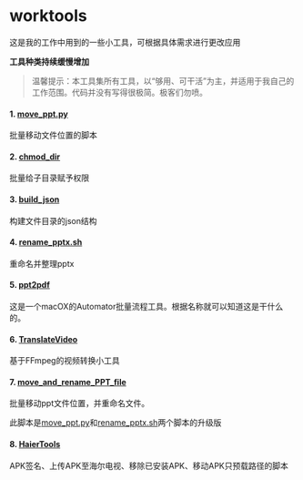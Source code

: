 # worktools
这是我的工作中用到的一些小工具，可根据具体需求进行更改应用

**工具种类持续缓慢增加**

> 温馨提示：本工具集所有工具，以“够用、可干活”为主，并适用于我自己的工作范围。代码并没有写得很极简。极客们勿喷。



#### 1. [move_ppt.py](https://github.com/doncc/worktools/blob/master/move_ppt.py)
批量移动文件位置的脚本

#### 2. [chmod_dir](https://github.com/doncc/worktools/blob/master/chmod_dir)

批量给子目录赋予权限

#### 3. [build_json](https://github.com/doncc/worktools/tree/master/build_json)

构建文件目录的json结构

#### 4. [rename_pptx.sh](https://github.com/doncc/worktools/tree/master/rename_pptx.sh)

重命名并整理pptx

#### 5. [ppt2pdf](https://github.com/doncc/worktools/blob/master/ppt2pdf.zip)

这是一个macOX的Automator批量流程工具。根据名称就可以知道这是干什么的。

#### 6. [TranslateVideo](https://github.com/doncc/VideoConversionTool)

基于FFmpeg的视频转换小工具

#### 7. [move_and_rename_PPT_file](https://github.com/doncc/worktools/blob/master/move_and_rename_PPT_file.py)

批量移动ppt文件位置，并重命名文件。

此脚本是[move_ppt.py](https://github.com/doncc/worktools/blob/master/move_ppt.py)和[rename_pptx.sh](https://github.com/doncc/worktools/tree/master/rename_pptx.sh)两个脚本的升级版

#### 8. [HaierTools](https://github.com/doncc/worktools/blob/master/HaierTools)

APK签名、上传APK至海尔电视、移除已安装APK、移动APK只预载路径的脚本

